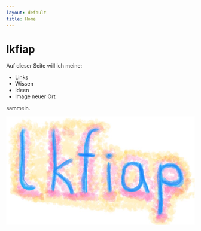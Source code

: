 ```yaml
---
layout: default
title: Home
---
```

# lkfiap

Auf dieser Seite will ich meine:
- Links
- Wissen 
- Ideen
- Image neuer Ort

sammeln.

![lkfiaip logo](/assets/images/lkfiaip.jpg)